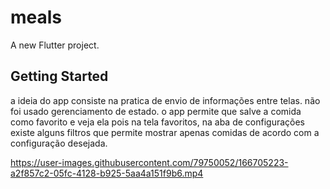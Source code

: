 # meals

A new Flutter project.

## Getting Started

a ideia do app consiste na pratica de envio de informações entre telas. não foi usado gerenciamento de estado.
o app permite que salve a comida como favorito e veja ela pois na tela favoritos,
na aba de configurações existe alguns filtros que permite mostrar apenas comidas de acordo com a configuração desejada.


https://user-images.githubusercontent.com/79750052/166705223-a2f857c2-05fc-4128-b925-5aa4a151f9b6.mp4

